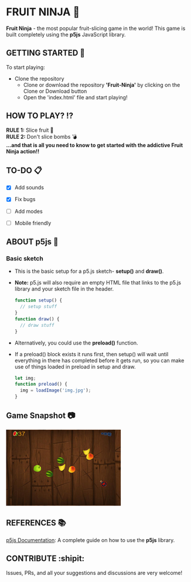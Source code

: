 # FRUIT NINJA :kiwi_fruit:
**Fruit Ninja** - the most popular fruit-slicing game in the world! This game is built completely using the **p5js** JavaScript library.


## GETTING STARTED :pencil:
To start playing:
  - Clone the repository 
    - Clone or download the repository **'Fruit-Ninja'** by clicking on the Clone or Download button
    - Open the 'index.html' file and start playing!
    
  
## HOW TO PLAY? :interrobang:
**RULE 1:** Slice fruit :kiwi_fruit: <br/>
**RULE 2:** Don't slice bombs :bomb: <br/>
**...and that is all you need to know to get started with the addictive Fruit Ninja action!!**


## TO-DO :clipboard:
- [x] Add sounds
- [x] Fix bugs
- [ ] Add modes
- [ ] Mobile friendly


## ABOUT p5js :speech_balloon:

### Basic sketch
  - This is the basic setup for a p5.js sketch- **setup()** and **draw()**. 
  - **Note:** p5.js will also require an empty HTML file that links to the p5.js library and your sketch file in the header.

    ```javascript
    function setup() {
      // setup stuff
    }
    function draw() {
      // draw stuff
    }
    ```
    
  - Alternatively, you could use the **preload()** function. 
  - If a preload() block exists it runs first, then setup() will wait until everything in there has completed before it gets run, so you can make use of things loaded in preload in setup and draw.
  
    ```javascript
    let img;
    function preload() {
      img = loadImage('img.jpg');
    }
    ```


## Game Snapshot :camera:
![Fruit Ninja](fruitNinja.png)


## REFERENCES :books:
[p5js Documentation](https://p5js.org/): A complete guide on how to use the **p5js** library.


## CONTRIBUTE :shipit:
Issues, PRs, and all your suggestions and discussions are very welcome!

